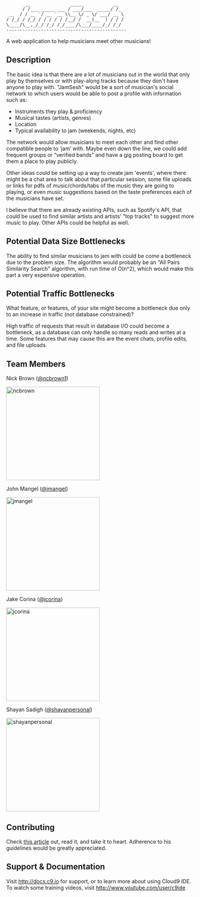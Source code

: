 
           __               _____           __  
          / /___ _____ ___ / ___/___  _____/ /_
     __  / / __ `/ __ `__ \\__ \/ _ \/ ___/ __ \
    / /_/ / /_/ / / / / / /__/ /  __(__  ) / / /
    \____/\__,_/_/ /_/ /_/____/\___/____/_/ /_/
    ---------------------------------------------

A web application to help musicians meet other musicians!


## Description

The basic idea is that there are a lot of musicians out in the world that only play by themselves or with play-along tracks because they don't have anyone to play with.
"JamSesh" would be a sort of musician's social network to which users would be able to post a profile with information such as:

* Instruments they play & proficiency
* Musical tastes (artists, genres)
* Location
* Typical availability to jam (weekends, nights, etc)

The network would allow musicians to meet each other and find other compatible people to ‘jam’ with. Maybe even down the line, we could add frequent groups or
“verified bands” and have a gig posting board to get them a place to play publicly.

Other ideas could be setting up a way to create jam 'events', where there might be a chat area to talk about that particular session, some file uploads or links
for pdfs of music/chords/tabs of the music they are going to playing, or even music suggestions based on the taste preferences each of the musicians have set.

I believe that there are already existing APIs, such as Spotify's API, that could be used to find similar artists and artists' "top tracks" to suggest more music to
play. Other APIs could be helpful as well.


## Potential Data Size Bottlenecks

The ability to find similar musicians to jam with could be come a bottleneck due to the problem size. The algorithm would probably be an "All Pairs Similarity Search" algorithm, with run time of O(n^2), which would make this part a very expensive operation.


## Potential Traffic Bottlenecks

What feature, or features, of your site might become a bottleneck due only to an increase in traffic (not database constrained)?

High traffic of requests that result in database I/O could become a bottleneck, as a database can only handle so many reads and writes at a time. Some features that may cause this are the event chats, profile edits, and file uploads.


## Team Members

Nick Brown ([@ncbrown1](https://github.com/ncbrown1))

<img src="https://media.licdn.com/mpr/mpr/shrinknp_200_200/AAEAAQAAAAAAAAibAAAAJDk5ZmRhNjQ3LTM4YzktNDNlZC1hOWY3LTkyNzU2MDg0ZGVhOA.jpg)" title="ncbrown" height="250" />

John Mangel ([@jmangel](https://github.com/jmangel))

<img title="jmangel" src="https://avatars3.githubusercontent.com/u/6810760?v=3&s=466" height="250"/>

Jake Corina ([@jcorina](https://github.com/jcorina))

<img title="jcorina" src="https://seclab.cs.ucsb.edu/media/thumbs_cache/people/1422556240627_bw_person_picture.jpg" height="250" />

Shayan Sadigh ([@shayanpersonal](https://github.com/shayanpersonal))

<img title="shayanpersonal" src="https://media.licdn.com/mpr/mpr/shrinknp_200_200/AAEAAQAAAAAAAAR4AAAAJDYzYTU5MTg1LTRlMDQtNGQxMS04YWI4LWMzMzgxY2U1YmM0MA.jpg" height="250" />


## Contributing

Check [this article](https://blog.hartleybrody.com/git-small-teams/) out, read it, and take it to heart. Adherence to his guidelines would be greatly appreciated.

## Support & Documentation

Visit http://docs.c9.io for support, or to learn more about using Cloud9 IDE.
To watch some training videos, visit http://www.youtube.com/user/c9ide

